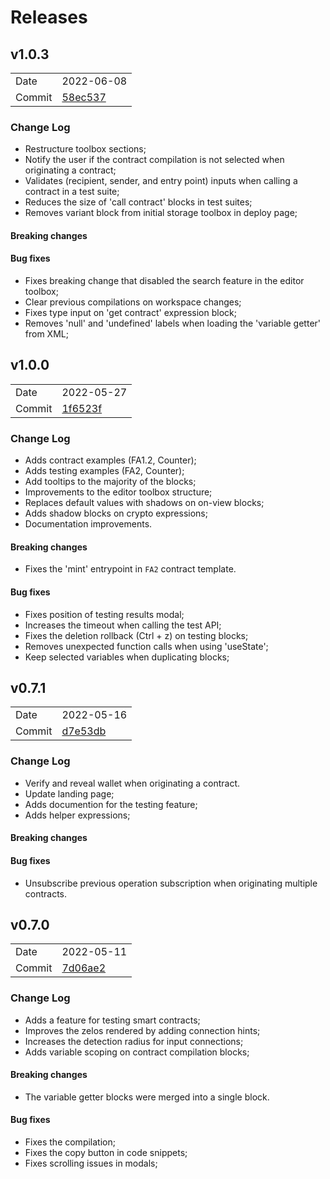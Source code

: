 # Releases

## v1.0.3
|   |   |
|---|---|
| Date | 2022-06-08 |
| Commit  | [58ec537](https://github.com/TezWell/VisualTez/commit/58ec5373bf8efd55d43ab62fc371d21d2a79ef95) |

### Change Log

- Restructure toolbox sections;
- Notify the user if the contract compilation is not selected when originating a contract;
- Validates (recipient, sender, and entry point) inputs when calling a contract in a test suite;
- Reduces the size of 'call contract' blocks in test suites;
- Removes variant block from initial storage toolbox in deploy page;

#### Breaking changes

#### Bug fixes

- Fixes breaking change that disabled the search feature in the editor toolbox;
- Clear previous compilations on workspace changes;
- Fixes type input on 'get contract' expression block;
- Removes 'null' and 'undefined' labels when loading the 'variable getter' from XML;

## v1.0.0
|   |   |
|---|---|
| Date | 2022-05-27 |
| Commit  | [1f6523f](https://github.com/TezWell/VisualTez/commit/1f6523f6c88e6334548b6f79cda8e93da78b9fc0) |

### Change Log

- Adds contract examples (FA1.2, Counter);
- Adds testing examples (FA2, Counter);
- Add tooltips to the majority of the blocks;
- Improvements to the editor toolbox structure;
- Replaces default values with shadows on on-view blocks;
- Adds shadow blocks on crypto expressions;
- Documentation improvements.


#### Breaking changes

- Fixes the 'mint' entrypoint in `FA2` contract template.

#### Bug fixes

- Fixes position of testing results modal;
- Increases the timeout when calling the test API;
- Fixes the deletion rollback (Ctrl + z) on testing blocks;
- Removes unexpected function calls when using 'useState';
- Keep selected variables when duplicating blocks;

## v0.7.1
|   |   |
|---|---|
| Date | 2022-05-16 |
| Commit  | [d7e53db](https://github.com/TezWell/VisualTez/commit/d7e53db200a25589f2ba2355fd4efdc52c9558c6) |

### Change Log

- Verify and reveal wallet when originating a contract.
- Update landing page;
- Adds documention for the testing feature;
- Adds helper expressions;

#### Breaking changes

#### Bug fixes

- Unsubscribe previous operation subscription when originating multiple contracts.

## v0.7.0
|   |   |
|---|---|
| Date | 2022-05-11 |
| Commit  | [7d06ae2](https://github.com/TezWell/VisualTez/commit/7d06ae264628c0caa033e37a094812ee2db8966f) |

### Change Log

- Adds a feature for testing smart contracts;
- Improves the zelos rendered by adding connection hints;
- Increases the detection radius for input connections;
- Adds variable scoping on contract compilation blocks;

#### Breaking changes

- The variable getter blocks were merged into a single block.

#### Bug fixes

- Fixes the compilation;
- Fixes the copy button in code snippets;
- Fixes scrolling issues in modals;
